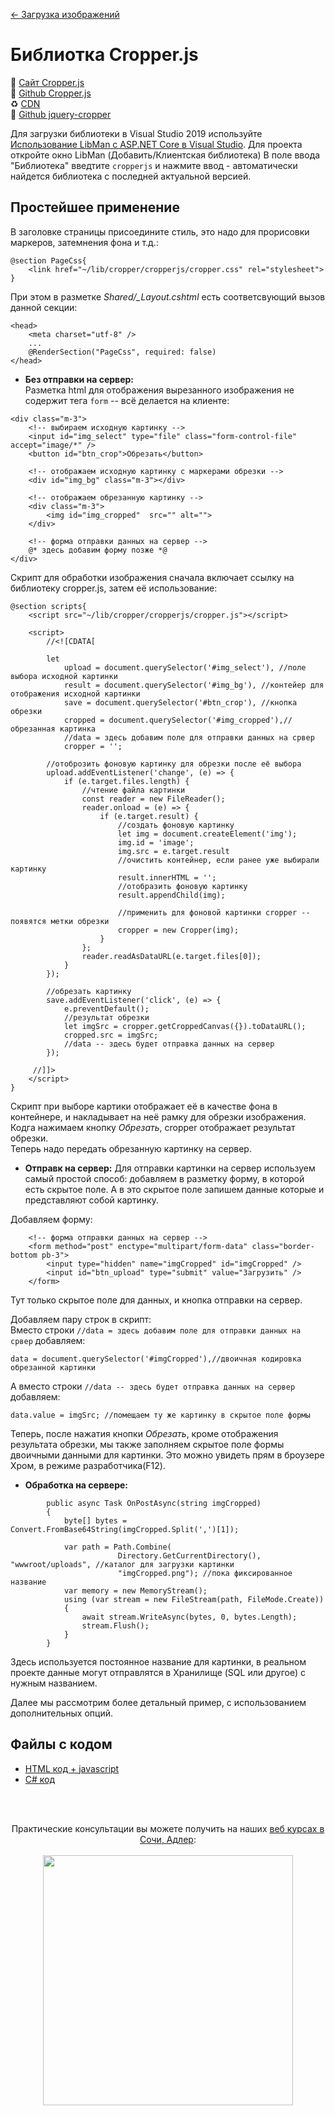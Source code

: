 [← Загрузка изображений](/README.md)  

# Библиотка Cropper.js
📘 [Сайт Cropper.js](https://fengyuanchen.github.io/cropperjs/)   
📘 [Github Cropper.js](https://github.com/fengyuanchen/cropperjs)  
♻ [CDN ](https://cdnjs.com/libraries/cropperjs)  
📘 [Github jquery-cropper](https://github.com/fengyuanchen/jquery-cropper)   

Для загрузки библиотеки в Visual Studio 2019 используйте [Использование LibMan с ASP.NET Core в Visual Studio](https://docs.microsoft.com/ru-ru/aspnet/core/client-side/libman/libman-vs?view=aspnetcore-3.1). Для проекта откройте окно LibMan (Добавить/Клиентская библиотека) В поле ввода "Библиотека" введтите `cropperjs` и нажмите ввод - автоматически найдется библиотека с последней актуальной версией.

## Простейшее применение
В заголовке страницы присоедините стиль, это надо для прорисовки маркеров, затемнения фона и т.д.:
```
@section PageCss{
    <link href="~/lib/cropper/cropperjs/cropper.css" rel="stylesheet">
}
```
При этом в разметке *Shared/_Layout.cshtml* есть соответсвующий вызов данной секции:
```
<head>
    <meta charset="utf-8" />
    ...
    @RenderSection("PageCss", required: false)
</head>
```
* **Без отправки на сервер:**  
Разметка html для отображения вырезанного изображения не содержит тега `form` -- всё делается на клиенте:
```
<div class="m-3">
    <!-- выбираем исходную картинку -->
    <input id="img_select" type="file" class="form-control-file" accept="image/*" />
    <button id="btn_crop">Обрезать</button>

    <!-- отображаем исходную картинку с маркерами обрезки -->
    <div id="img_bg" class="m-3"></div>

    <!-- отображаем обрезанную картинку -->
    <div class="m-3">
        <img id="img_cropped"  src="" alt="">
    </div>

    <!-- форма отправки данных на сервер -->
    @* здесь добавим форму позже *@
</div>
```
Скрипт для обработки изображения сначала включает ссылку на библиотеку cropper.js, затем её использование:
```
@section scripts{
    <script src="~/lib/cropper/cropperjs/cropper.js"></script>

    <script>
        //<![CDATA[

        let
            upload = document.querySelector('#img_select'), //поле выбора исходной картинки
            result = document.querySelector('#img_bg'), //контейер для отображения исходной картинки
            save = document.querySelector('#btn_crop'), //кнопка обрезки
            cropped = document.querySelector('#img_cropped'),//обрезанная картинка
            //data = здесь добавим поле для отправки данных на срвер
            cropper = '';

        //отоброзить фоновую картинку для обрезки после её выбора
        upload.addEventListener('change', (e) => {
            if (e.target.files.length) {
                //чтение файла картинки
                const reader = new FileReader();
                reader.onload = (e) => {
                    if (e.target.result) {
                        //создать фоновую картинку 
                        let img = document.createElement('img');
                        img.id = 'image';
                        img.src = e.target.result
                        //очистить контейнер, если ранее уже выбирали картинку
                        result.innerHTML = '';
                        //отобразить фоновую картинку
                        result.appendChild(img);
                        
                        //применить для фоновой картинки cropper -- появятся метки обрезки
                        cropper = new Cropper(img);
                    }
                };
                reader.readAsDataURL(e.target.files[0]);
            }
        });

        //обрезать картинку
        save.addEventListener('click', (e) => {
            e.preventDefault();
            //результат обрезки
            let imgSrc = cropper.getCroppedCanvas({}).toDataURL();
            cropped.src = imgSrc;
            //data -- здесь будет отправка данных на сервер
        });

     //]]>
    </script>
}
```
Скрипт при выборе картики отображает её в качестве фона в контейнере, и накладывает на неё рамку для обрезки изображения. Кодга нажимаем кнопку *Обрезать*, cropper отображает результат обрезки.  
Теперь надо передать обрезанную картинку на сервер.

* **Отправк на сервер:** 
Для отправки картинки на сервер используем самый простой способ: добавляем в разметку форму, в которой есть скрытое поле. А в это скрытое поле запишем данные которые и представляют собой картинку.  

Добавляем форму:
```
    <!-- форма отправки данных на сервер -->
    <form method="post" enctype="multipart/form-data" class="border-bottom pb-3">
        <input type="hidden" name="imgCropped" id="imgCropped" />
        <input id="btn_upload" type="submit" value="Загрузить" />
    </form>
```
Тут только скрытое поле для данных, и кнопка отправки на сервер.  

Добавляем пару строк в скрипт:  
Вместо строки `//data = здесь добавим поле для отправки данных на срвер` добавляем:  
```
data = document.querySelector('#imgCropped'),//двоичная кодировка обрезанной картинки
```  
А вместо строки `//data -- здесь будет отправка данных на сервер` добавляем:  
```
data.value = imgSrc; //помещаем ту же картинку в скрытое поле формы 
```
Теперь, после нажатия кнопки *Обрезать*, кроме отображения результата обрезки, мы также заполняем скрытое поле формы двоичными данными для картинки. Это можно увидеть прям в броузере Хром, в режиме разработчика(F12).

* **Обработка на сервере:** 
```
        public async Task OnPostAsync(string imgCropped)
        {
            byte[] bytes = Convert.FromBase64String(imgCropped.Split(',')[1]);

            var path = Path.Combine(
                        Directory.GetCurrentDirectory(), "wwwroot/uploads", //каталог для загрузки картинки
                        "imgCropped.png"); //пока фиксированное название
            var memory = new MemoryStream();
            using (var stream = new FileStream(path, FileMode.Create))
            {
                await stream.WriteAsync(bytes, 0, bytes.Length);
                stream.Flush();
            }
        }
```
Здесь используется постоянное название для картинки, в реальном проекте данные могут отправлятся в Хранилище (SQL или другое) с нужным названием.

Далее мы рассмотрим более детальный пример, с использованием дополнительных опций.  

## Файлы с кодом
* [HTML код + javascript](https://github.com/creativcode-ru/image-upload-razer-pages/blob/master/ImageUpload/Pages/Cropper/Index.cshtml)  
* [C# код](https://github.com/creativcode-ru/image-upload-razer-pages/blob/master/ImageUpload/Pages/Cropper/Index.cshtml.cs)    
 

<br /><br />
<p align="center">
  Практические консультации вы можете получить на наших <a  href="http://creativcode.ru/learn" target="_blank" >веб курсах в Сочи, Адлер</a>:<br /><br />
   <a  href="http://creativcode.ru/learn/webnet" target="_blank" title="Курс веб программирования .Net C#" >
  <img src="http://creativcode.ru/img/learn/net-learn.jpg" width="400" alt="">
   </a>
</p>
